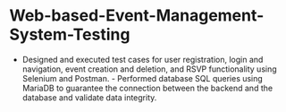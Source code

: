 # Web-based-Event-Management-System-Testing
- Designed and executed test cases for user registration, login and navigation, event creation and deletion, and RSVP functionality using Selenium and Postman. - Performed database SQL queries using MariaDB to guarantee the connection between the backend and the database and validate data integrity.
